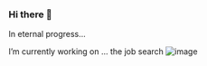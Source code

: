 ### Hi there 👋

In eternal progress... 

I’m currently working on ... the job search ![image](https://github.com/tlchesnutaz/tlchesnutaz/assets/116018538/eb10b282-caa4-44eb-95e4-429526cddc7f)


<!--
**tlchesnutaz/tlchesnutaz** is a ✨ _special_ ✨ repository because its `README.md` (this file) appears on your GitHub profile.

Here are some ideas to get you started:

- 🔭 
- 🌱 I’m currently learning ...
- 👯 I’m looking to collaborate on ...
- 🤔 I’m looking for help with ...
- 💬 Ask me about ...
- 📫 How to reach me: ...
- 😄 Pronouns: ...
- ⚡ Fun fact: ...
-->

